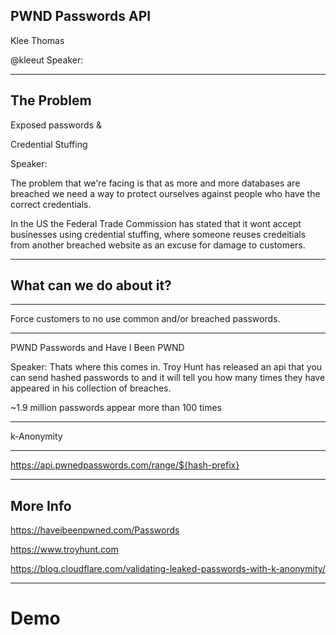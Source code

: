 ## PWND Passwords API

Klee Thomas

@kleeut
Speaker:

---

## The Problem

Exposed passwords &

Credential Stuffing

Speaker:

The problem that we're facing is that as more and more databases are breached we need a way to protect ourselves against people who have the correct credentials.

In the US the Federal Trade Commission has stated that it wont accept businesses using credential stuffing, where someone reuses credeitials from another breached website as an excuse for damage to customers.

---

## What can we do about it?

---

Force customers to no use common and/or breached passwords.

---

PWND Passwords and Have I Been PWND

Speaker:
Thats where this comes in.
Troy Hunt has released an api that you can send hashed passwords to and it will tell you how many times they have appeared in his collection of breaches.

~1.9 million passwords appear more than 100 times

---

k-Anonymity

---

https://api.pwnedpasswords.com/range/${hash-prefix}

---

## More Info

https://haveibeenpwned.com/Passwords

https://www.troyhunt.com

https://blog.cloudflare.com/validating-leaked-passwords-with-k-anonymity/

---

# Demo
